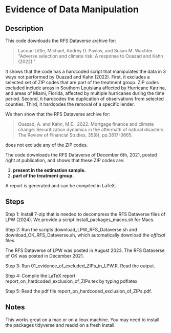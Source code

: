 # Evidence of Data Manipulation

## Description

This code downloads the RFS Dataverse archive for:

> Lacour-Little, Michael, Andrey D. Pavlov, and Susan M. Wachter. "Adverse selection and climate risk: A response to Ouazad and Kahn (2022)."

It shows that the code has a hardcoded script that manipulates the data in 3 ways not performed by Ouazad and Kahn (2022). First, it excludes a selected set of ZIP codes that are part of the treatment group. ZIP codes excluded include areas in Southern Louisiana affected by Hurricane Katrina, and areas of Miami, Florida, affected by multiple hurricanes during the time period.  Second, it hardcodes the duplication of observations from selected counties. Third, it hardcodes the removal 
of a specific lender. 

We then show that the RFS Dataverse archive for:

> Ouazad, A. and Kahn, M.E., 2022. Mortgage finance and climate change: Securitization dynamics in the aftermath of natural disasters. The Review of Financial Studies, 35(8), pp.3617-3665.

does not exclude any of the ZIP codes. 

The code downloads the RFS Dataverse of December 6th, 2021, posted right at publication, and shows that these ZIP codes are:

1. **present in the estimation sample.**
2. **part of the treatment group.**

A report is generated and can be compiled in LaTeX.

## Steps


Step 1: Install 7-zip that is needed to decompress the RFS Dataverse files of LPW (2024). We provide a script install_packages_macos.sh for Macs.

Step 2: Run the scripts download_LPW_RFS_Dataverse.sh and download_OK_RFS_Dataverse.sh, which automatically download the *official* files.

The RFS Dataverse of LPW was posted in August 2023. The RFS Dataverse of OK was posted in December 2021.

Step 3: Run 01_evidence_of_excluded_ZIPs_in_LPW.R. Read the output.

Step 4: Compile the LaTeX report report_on_hardcoded_exclusion_of_ZIPs.tex by typing pdflatex

Step 5: Read the pdf file report_on_hardcoded_exclusion_of_ZIPs.pdf.

## Notes

This works great on a mac or on a linux machine. You may need to install the packages tidyverse and readxl on a fresh install.


